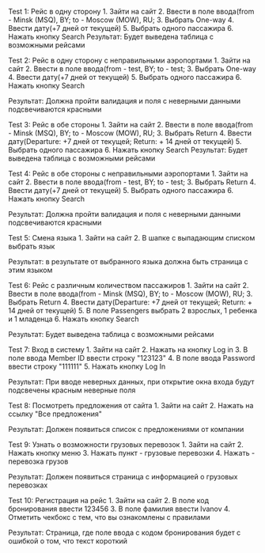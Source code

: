 Test 1: Рейс в одну сторону
	1. Зайти на сайт
	2. Ввести в поле ввода(from - Minsk (MSQ), BY; to - Moscow (MOW), RU;
	3. Выбрать One-way
	4. Ввести дату(+7 дней от текущей)
	5. Выбрать одного пассажира
	6. Нажать кнопку Search
Результат: Будет выведена таблица с возможными рейсами

Test 2: Рейс в одну сторону с неправильными аэропортами
	1. Зайти на сайт
	2. Ввести в поле ввода(from - test, BY; to - test;
	3. Выбрать One-way
	4. Ввести дату(+7 дней от текущей)
	5. Выбрать одного пассажира
	6. Нажать кнопку Search

Результат: Должна пройти валидация и поля с неверными данными подсвечиваются красными

Test 3: Рейс в обе стороны
	1. Зайти на сайт
	2. Ввести в поле ввода(from - Minsk (MSQ), BY; to - Moscow (MOW), RU;
	3. Выбрать Return
	4. Ввести дату(Departure: +7 дней от текущей; Return: + 14 дней от текущей)
	5. Выбрать одного пассажира
	6. Нажать кнопку Search
Результат: Будет выведена таблица с возможными рейсами

Test 4: Рейс в обе стороны с неправильными аэропортами
	1. Зайти на сайт
	2. Ввести в поле ввода(from - test, BY; to - test;
	3. Выбрать Return
	4. Ввести дату(+7 дней от текущей)
	5. Выбрать одного пассажира
	6. Нажать кнопку Search

Результат: Должна пройти валидация и поля с неверными данными подсвечиваются красными

Test 5: Смена языка
	1.	Зайти на сайт
	2.	В шапке с выпадающим списком выбрать язык

Результат: в результате от выбранного языка должна быть страница с этим языком

Test 6: Рейс с различным количеством пассажиров
	1. Зайти на сайт
	2. Ввести в поле ввода(from - Minsk (MSQ), BY; to - Moscow (MOW), RU;
	3. Выбрать Return
	4. Ввести дату(Departure: +7 дней от текущей; Return: + 14 дней от текущей)
	5. В поле Passengers выбрать 2 взрослых, 1 ребенка и 1 младенца
	6. Нажать кнопку Search

Результат: Будет выведена таблица с возможными рейсами

Test 7: Вход в систему
	1. Зайти на сайт
	2. Нажать на кнопку Log in
	3. В поле ввода Member ID ввести строку "123123"
	4. В поле ввода Password ввести строку "111111"
	5. Нажать кнопку Log In

Результат: При вводе неверных данных, при открытие окна входа будут подсвечены красным неверные поля

Test 8: Посмотреть предложения от сайта
	1. Зайти на сайт
	2. Нажать на ссылку "Все предложения"

Результат: Должен появиться список с предложениями от компании

Test 9: Узнать о возможности грузовых перевозок
	1. Зайти на сайт
	2. Нажать кнопку меню
	3. Нажать пункт - грузовые перевозки
	4. Нажать - перевозка грузов

Результат: Должен появиться страница с информацией о грузовых перевозках

Test 10: Регистрация на рейс
	1. Зайти на сайт
	2. В поле код бронирования ввести 123456
	3. В поле фамилия ввести Ivanov
	4. Отметить чекбокс с тем, что вы ознакомлены с правилами

Результат: Страница, где поле ввода с кодом бронирования будет с ошибкой о том, что текст короткий
